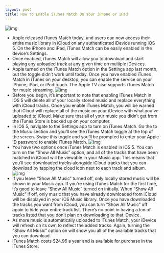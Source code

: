 ```yaml
---
layout: post
title: How to Enable iTunes Match On Your iPhone or iPad
---
```

![img](http://media.idownloadblog.com/wp-content/uploads/2011/11/IMG_0206-e1321298506888.png)
* Apple released iTunes Match today, and users can now access their entire music library in iCloud on any authenticated iDevice running iOS 5. On the iPhone and iPad, iTunes Match can be easily enabled in the device’s Settings.
* Once enabled, iTunes Match will allow you to download and start playing any uploaded track at any given time on multiple iDevices.
* Apple turned on the iTunes Match option in the Settings app last month, but the toggle didn’t work until today. Once you have enabled iTunes Match in iTunes on your desktop, you can enable the service on your iPhone, iPad, or iPod touch. The Apple TV also supports iTunes Match for music streaming.
![img](http://media.idownloadblog.com/wp-content/uploads/2011/11/Screen-Shot-2011-11-14-at-1.51.05-PM.jpg)
* Before you begin, it’s important to note that enabling iTunes Match in iOS 5 will delete all of your locally stored music and replace everything with iCloud tracks. Once you enable iTunes Match, you will be warned that iCloud will replace all of the music on your iDevice with what you’ve uploaded to iCloud. Make sure that all of your music you didn’t get from the iTunes Store is backed up on your computer.
* In iOS 5, navigate to the Settings app to turn on iTunes Match. Go the to the Music section and you’ll see the iTunes Match toggle at the top of the screen. Swipe this toggle and you’ll be prompted to enter your Apple ID password to enable iTunes Match.
![img](http://media.idownloadblog.com/wp-content/uploads/2011/11/Screen-Shot-2011-11-14-at-1.50.28-PM.jpg)
* You have two options once iTunes Match is enabled in iOS 5. You can turn on the “Show All Music” option, and all of the tracks that have been matched in iCloud will be viewable in your Music app. This means that you’ll see downloaded tracks alongside iCloud tracks that you can download by tapping the cloud icon next to each track and album.
![img](http://media.idownloadblog.com/wp-content/uploads/2011/11/Screen-Shot-2011-11-14-at-1.50.03-PM.jpg)
* If you leave “Show All Music” turned off, only locally stored music will be shown in your Music app. If you’re using iTunes Match for the first time, it’s good to leave “Show All Music” turned on initially. When “Show All Music” if off, only music that you have already downloaded from iCloud will be displayed in your iOS Music library. Once you have downloaded the tracks you want from iCloud, you can turn “Show All Music” off again to hide your entire track list. There’s no point in having a ton of tracks listed that you don’t plan on downloading to that iDevice.
* As more music is automatically uploaded to iTunes Match, your iDevice will refresh on its own to reflect the added tracks. Again, turning the “Show All Music” option on will show you all of the available tracks that you can download.
* iTunes Match costs $24.99 a year and is available for purchase in the iTunes Store.

